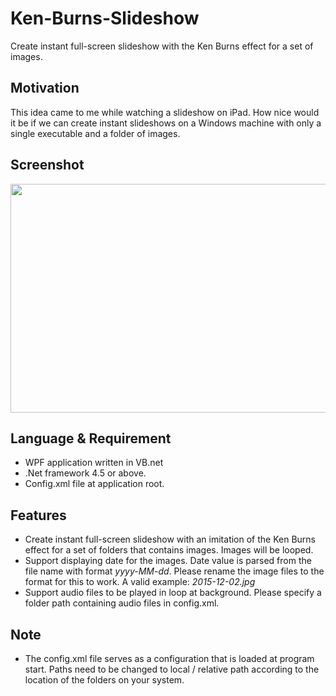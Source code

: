 # Ken-Burns-Slideshow
Create instant full-screen slideshow with the Ken Burns effect for a set of images.
<h2>Motivation</h2>
This idea came to me while watching a slideshow on iPad. How nice would it be if we can create instant slideshows on a Windows machine with only a single executable and a folder of images.
<h2>Screenshot</h2>
<img class="alignnone size-full wp-image-8" src="http://carlchang.blog.com/files/2015/12/无标题.png" alt="" width="649" height="366" />
<h2>Language &amp; Requirement</h2>
<ul>
	<li>WPF application written in VB.net</li>
	<li>.Net framework 4.5 or above.</li>
	<li>Config.xml file at application root.</li>
</ul>
<h2>Features</h2>
<ul>
	<li>Create instant full-screen slideshow with an imitation of the Ken Burns effect for a set of folders that contains images. Images will be looped.</li>
	<li>Support displaying date for the images. Date value is parsed from the file name with format <em>yyyy-MM-dd</em>. Please rename the image files to the format for this to work. A valid example: <em>2015-12-02.jpg</em></li>
	<li>Support audio files to be played in loop at background. Please specify a folder path containing audio files in config.xml.</li>
</ul>
<h2>Note</h2>
<ul>
	<li>The config.xml file serves as a configuration that is loaded at program start. Paths need to be changed to local / relative path according to the location of the folders on your system.</li>
</ul>
